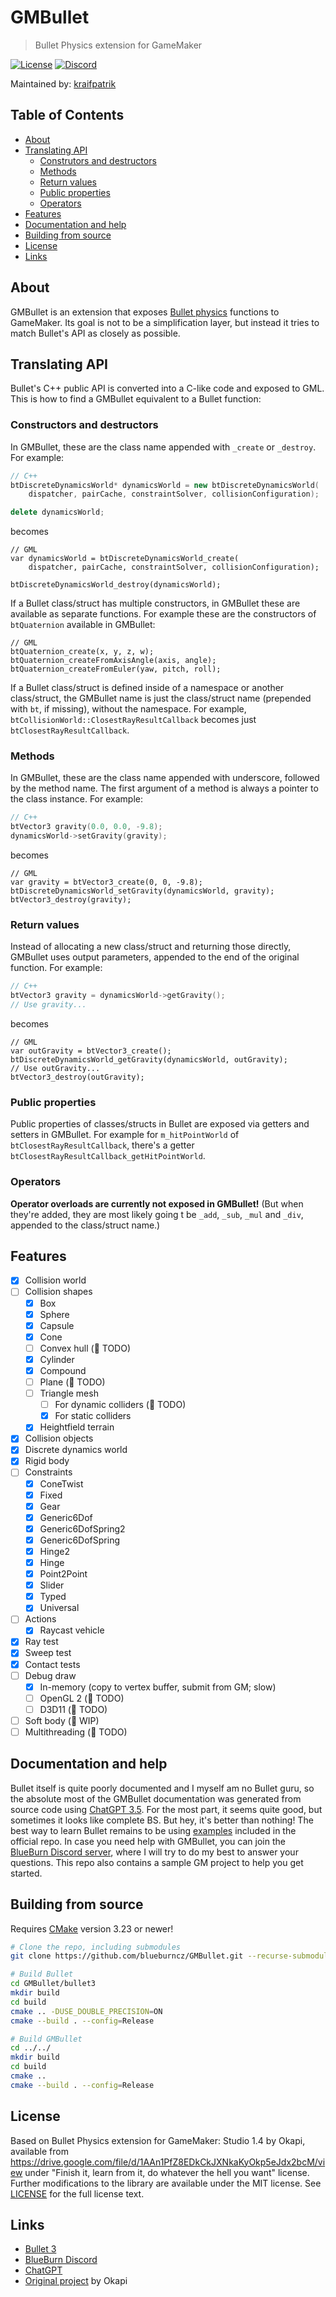 # GMBullet

> Bullet Physics extension for GameMaker

[![License](https://img.shields.io/github/license/blueburncz/GMBullet)](LICENSE)
[![Discord](https://img.shields.io/discord/298884075585011713?label=Discord)](https://discord.gg/ep2BGPm)

Maintained by: [kraifpatrik](https://github.com/kraifpatrik)

## Table of Contents

* [About](#about)
* [Translating API](#translating-api)
  * [Construtors and destructors](#constructors-and-destructors)
  * [Methods](#methods)
  * [Return values](#return-values)
  * [Public properties](#public-properties)
  * [Operators](#operators)
* [Features](#features)
* [Documentation and help](#documentation-and-help)
* [Building from source](#building-from-source)
* [License](#license)
* [Links](#links)

## About

GMBullet is an extension that exposes
[Bullet physics](https://github.com/bulletphysics/bullet3) functions to
GameMaker. Its goal is not to be a simplification layer, but instead it tries to
match Bullet's API as closely as possible.

## Translating API

Bullet's C++ public API is converted into a C-like code and exposed to GML. This
is how to find a GMBullet equivalent to a Bullet function:

### Constructors and destructors

In GMBullet, these are the class name appended with `_create` or `_destroy`. For
example:

```cpp
// C++
btDiscreteDynamicsWorld* dynamicsWorld = new btDiscreteDynamicsWorld(
    dispatcher, pairCache, constraintSolver, collisionConfiguration);

delete dynamicsWorld;
```

becomes

```gml
// GML
var dynamicsWorld = btDiscreteDynamicsWorld_create(
    dispatcher, pairCache, constraintSolver, collisionConfiguration);

btDiscreteDynamicsWorld_destroy(dynamicsWorld);
```

If a Bullet class/struct has multiple constructors, in GMBullet these are available
as separate functions. For example these are the constructors of `btQuaternion`
available in GMBullet:

```gml
// GML
btQuaternion_create(x, y, z, w);
btQuaternion_createFromAxisAngle(axis, angle);
btQuaternion_createFromEuler(yaw, pitch, roll);
```

If a Bullet class/struct is defined inside of a namespace or another class/struct,
the GMBullet name is just the class/struct name (prepended with `bt`, if missing),
without the namespace. For example, `btCollisionWorld::ClosestRayResultCallback`
becomes just `btClosestRayResultCallback`.

### Methods

In GMBullet, these are the class name appended with underscore, followed by the
method name. The first argument of a method is always a pointer to the class
instance. For example:

```cpp
// C++
btVector3 gravity(0.0, 0.0, -9.8);
dynamicsWorld->setGravity(gravity);
```

becomes

```gml
// GML
var gravity = btVector3_create(0, 0, -9.8);
btDiscreteDynamicsWorld_setGravity(dynamicsWorld, gravity);
btVector3_destroy(gravity);
```

### Return values

Instead of allocating a new class/struct and returning those directly, GMBullet
uses output parameters, appended to the end of the original function. For example:

```cpp
// C++
btVector3 gravity = dynamicsWorld->getGravity();
// Use gravity...
```

becomes

```gml
// GML
var outGravity = btVector3_create();
btDiscreteDynamicsWorld_getGravity(dynamicsWorld, outGravity);
// Use outGravity...
btVector3_destroy(outGravity);
```

### Public properties

Public properties of classes/structs in Bullet are exposed via getters and setters
in GMBullet. For example for `m_hitPointWorld` of `btClosestRayResultCallback`,
there's a getter `btClosestRayResultCallback_getHitPointWorld`.

### Operators

**Operator overloads are currently not exposed in GMBullet!** (But when they're
added, they are most likely going t be `_add`, `_sub`, `_mul` and `_div`,
appended to the class/struct name.)

## Features

* [x] Collision world
* [ ] Collision shapes
  * [x] Box
  * [x] Sphere
  * [x] Capsule
  * [x] Cone
  * [ ] Convex hull (🛑 TODO)
  * [x] Cylinder
  * [x] Compound
  * [ ] Plane (🛑 TODO)
  * [ ] Triangle mesh
    * [ ] For dynamic colliders (🛑 TODO)
    * [x] For static colliders
  * [x] Heightfield terrain
* [x] Collision objects
* [x] Discrete dynamics world
* [x] Rigid body
* [ ] Constraints
  * [x] ConeTwist
  * [x] Fixed
  * [x] Gear
  * [x] Generic6Dof
  * [x] Generic6DofSpring2
  * [x] Generic6DofSpring
  * [x] Hinge2
  * [x] Hinge
  * [x] Point2Point
  * [x] Slider
  * [x] Typed
  * [x] Universal
* [ ] Actions
  * [x] Raycast vehicle
* [x] Ray test
* [x] Sweep test
* [x] Contact tests
* [ ] Debug draw
  * [x] In-memory (copy to vertex buffer, submit from GM; slow)
  * [ ] OpenGL 2 (🛑 TODO)
  * [ ] D3D11 (🛑 TODO)
* [ ] Soft body (🚧 WIP)
* [ ] Multithreading (🛑 TODO)

## Documentation and help

Bullet itself is quite poorly documented and I myself am no Bullet guru, so the
absolute most of the GMBullet documentation was generated from source code using
[ChatGPT 3.5](https://chat.openai.com). For the most part, it seems quite good,
but sometimes it looks like complete BS. But hey, it's better than nothing! The
best way to learn Bullet remains to be using
[examples](https://github.com/bulletphysics/bullet3/tree/master/examples)
included in the official repo. In case you need help with GMBullet, you can join
the [BlueBurn Discord server](https://discord.gg/ep2BGPm), where I will try to
do my best to answer your questions. This repo also contains a sample GM project
to help you get started.

## Building from source

Requires [CMake](https://cmake.org) version 3.23 or newer!

```sh
# Clone the repo, including submodules
git clone https://github.com/blueburncz/GMBullet.git --recurse-submodules

# Build Bullet
cd GMBullet/bullet3
mkdir build
cd build
cmake .. -DUSE_DOUBLE_PRECISION=ON
cmake --build . --config=Release

# Build GMBullet
cd ../../
mkdir build
cd build
cmake ..
cmake --build . --config=Release
```

## License

Based on Bullet Physics extension for GameMaker: Studio 1.4 by Okapi, available
from <https://drive.google.com/file/d/1AAn1PfZ8EDkCkJXNkaKyOkp5eJdx2bcM/view>
under "Finish it, learn from it, do whatever the hell you want" license. Further
modifications to the library are available under the MIT license.
See [LICENSE](LICENSE) for the full license text.

## Links

* [Bullet 3](https://github.com/bulletphysics/bullet3)
* [BlueBurn Discord](https://discord.gg/ep2BGPm)
* [ChatGPT](https://chat.openai.com)
* [Original project](https://drive.google.com/file/d/1AAn1PfZ8EDkCkJXNkaKyOkp5eJdx2bcM/view) by Okapi
